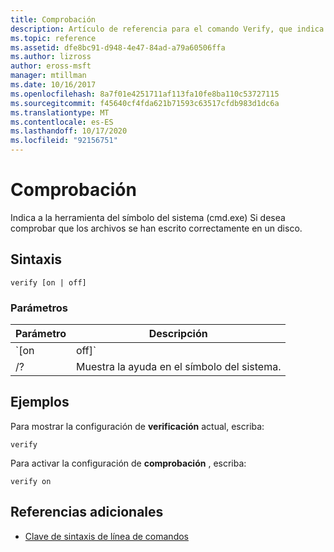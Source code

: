 ```yaml
---
title: Comprobación
description: Artículo de referencia para el comando Verify, que indica a la herramienta del símbolo del sistema si desea comprobar que los archivos se han escrito correctamente en un disco.
ms.topic: reference
ms.assetid: dfe8bc91-d948-4e47-84ad-a79a60506ffa
ms.author: lizross
author: eross-msft
manager: mtillman
ms.date: 10/16/2017
ms.openlocfilehash: 8a7f01e4251711af113fa10fe8ba110c53727115
ms.sourcegitcommit: f45640cf4fda621b71593c63517cfdb983d1dc6a
ms.translationtype: MT
ms.contentlocale: es-ES
ms.lasthandoff: 10/17/2020
ms.locfileid: "92156751"
---
```

# <a name="verify"></a>Comprobación

Indica a la herramienta del símbolo del sistema (cmd.exe) Si desea comprobar que los archivos se han escrito correctamente en un disco.

## <a name="syntax"></a>Sintaxis

```
verify [on | off]
```

### <a name="parameters"></a>Parámetros

| Parámetro | Descripción |
|--|--|
| `[on | off]` | Activa o desactiva la configuración de **comprobación** . |
| /? | Muestra la ayuda en el símbolo del sistema. |

## <a name="examples"></a>Ejemplos

Para mostrar la configuración de **verificación** actual, escriba:

```
verify
```

Para activar la configuración de **comprobación** , escriba:

```
verify on
```

## <a name="additional-references"></a>Referencias adicionales

- [Clave de sintaxis de línea de comandos](command-line-syntax-key.md)
